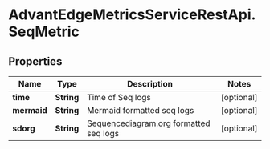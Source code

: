 # AdvantEdgeMetricsServiceRestApi.SeqMetric

## Properties
Name | Type | Description | Notes
------------ | ------------- | ------------- | -------------
**time** | **String** | Time of Seq logs | [optional] 
**mermaid** | **String** | Mermaid formatted seq logs | [optional] 
**sdorg** | **String** | Sequencediagram.org formatted seq logs | [optional] 


